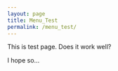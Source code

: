 ```yaml
---
layout: page
title: Menu_Test
permalink: /menu_test/
---
```


This is test page. Does it work well?

I hope so...